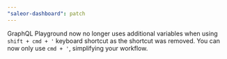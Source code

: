 ```yaml
---
"saleor-dashboard": patch
---
```


GraphQL Playground now no longer uses additional variables when using `shift + cmd + '` keyboard shortcut as the shortcut was removed. You can now only use `cmd + '`, simplifying your workflow.

